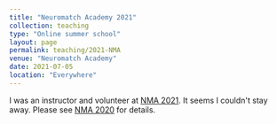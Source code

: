```yaml
---
title: "Neuromatch Academy 2021"
collection: teaching
type: "Online summer school"
layout: page
permalink: teaching/2021-NMA
venue: "Neuromatch Academy"
date: 2021-07-05
location: "Everywhere"
---
```


I was an instructor and volunteer at [NMA 2021](https://academy.neuromatch.io/nma2021). It seems I couldn't stay away. Please see [NMA 2020](2020-NMA) for details.
